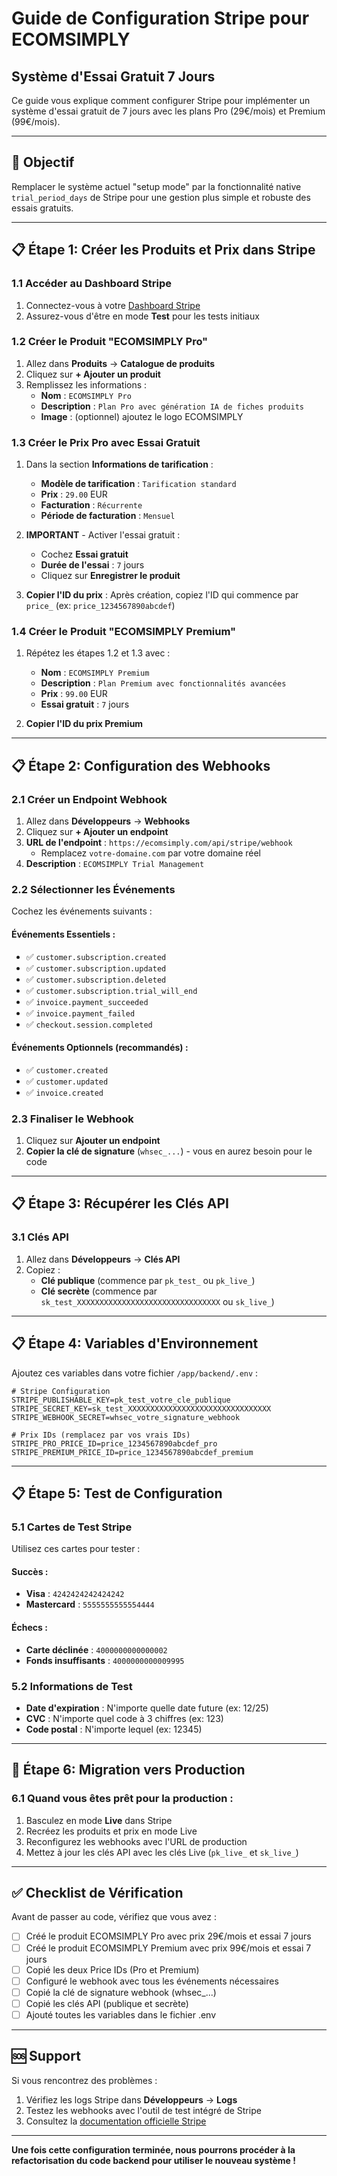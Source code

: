 # Guide de Configuration Stripe pour ECOMSIMPLY
## Système d'Essai Gratuit 7 Jours

Ce guide vous explique comment configurer Stripe pour implémenter un système d'essai gratuit de 7 jours avec les plans Pro (29€/mois) et Premium (99€/mois).

---

## 🎯 Objectif
Remplacer le système actuel "setup mode" par la fonctionnalité native `trial_period_days` de Stripe pour une gestion plus simple et robuste des essais gratuits.

---

## 📋 Étape 1: Créer les Produits et Prix dans Stripe

### 1.1 Accéder au Dashboard Stripe
1. Connectez-vous à votre [Dashboard Stripe](https://dashboard.stripe.com)
2. Assurez-vous d'être en mode **Test** pour les tests initiaux

### 1.2 Créer le Produit "ECOMSIMPLY Pro"
1. Allez dans **Produits** → **Catalogue de produits**
2. Cliquez sur **+ Ajouter un produit**
3. Remplissez les informations :
   - **Nom** : `ECOMSIMPLY Pro`
   - **Description** : `Plan Pro avec génération IA de fiches produits`
   - **Image** : (optionnel) ajoutez le logo ECOMSIMPLY

### 1.3 Créer le Prix Pro avec Essai Gratuit
1. Dans la section **Informations de tarification** :
   - **Modèle de tarification** : `Tarification standard`
   - **Prix** : `29.00` EUR
   - **Facturation** : `Récurrente`
   - **Période de facturation** : `Mensuel`

2. **IMPORTANT** - Activer l'essai gratuit :
   - Cochez **Essai gratuit**
   - **Durée de l'essai** : `7` jours
   - Cliquez sur **Enregistrer le produit**

3. **Copier l'ID du prix** : Après création, copiez l'ID qui commence par `price_` (ex: `price_1234567890abcdef`)

### 1.4 Créer le Produit "ECOMSIMPLY Premium"
1. Répétez les étapes 1.2 et 1.3 avec :
   - **Nom** : `ECOMSIMPLY Premium`
   - **Description** : `Plan Premium avec fonctionnalités avancées`
   - **Prix** : `99.00` EUR
   - **Essai gratuit** : `7` jours

2. **Copier l'ID du prix Premium**

---

## 📋 Étape 2: Configuration des Webhooks

### 2.1 Créer un Endpoint Webhook
1. Allez dans **Développeurs** → **Webhooks**
2. Cliquez sur **+ Ajouter un endpoint**
3. **URL de l'endpoint** : `https://ecomsimply.com/api/stripe/webhook`
   - Remplacez `votre-domaine.com` par votre domaine réel
4. **Description** : `ECOMSIMPLY Trial Management`

### 2.2 Sélectionner les Événements
Cochez les événements suivants :

#### Événements Essentiels :
- ✅ `customer.subscription.created`
- ✅ `customer.subscription.updated` 
- ✅ `customer.subscription.deleted`
- ✅ `customer.subscription.trial_will_end`
- ✅ `invoice.payment_succeeded`
- ✅ `invoice.payment_failed`
- ✅ `checkout.session.completed`

#### Événements Optionnels (recommandés) :
- ✅ `customer.created`
- ✅ `customer.updated`
- ✅ `invoice.created`

### 2.3 Finaliser le Webhook
1. Cliquez sur **Ajouter un endpoint**
2. **Copier la clé de signature** (`whsec_...`) - vous en aurez besoin pour le code

---

## 📋 Étape 3: Récupérer les Clés API

### 3.1 Clés API
1. Allez dans **Développeurs** → **Clés API**
2. Copiez :
   - **Clé publique** (commence par `pk_test_` ou `pk_live_`)
   - **Clé secrète** (commence par `sk_test_XXXXXXXXXXXXXXXXXXXXXXXXXXXXXXXX` ou `sk_live_`)

---

## 📋 Étape 4: Variables d'Environnement

Ajoutez ces variables dans votre fichier `/app/backend/.env` :

```env
# Stripe Configuration
STRIPE_PUBLISHABLE_KEY=pk_test_votre_cle_publique
STRIPE_SECRET_KEY=sk_test_XXXXXXXXXXXXXXXXXXXXXXXXXXXXXXXX
STRIPE_WEBHOOK_SECRET=whsec_votre_signature_webhook

# Prix IDs (remplacez par vos vrais IDs)
STRIPE_PRO_PRICE_ID=price_1234567890abcdef_pro
STRIPE_PREMIUM_PRICE_ID=price_1234567890abcdef_premium
```

---

## 📋 Étape 5: Test de Configuration

### 5.1 Cartes de Test Stripe
Utilisez ces cartes pour tester :

#### Succès :
- **Visa** : `4242424242424242`
- **Mastercard** : `5555555555554444`

#### Échecs :
- **Carte déclinée** : `4000000000000002`
- **Fonds insuffisants** : `4000000000009995`

### 5.2 Informations de Test
- **Date d'expiration** : N'importe quelle date future (ex: 12/25)
- **CVC** : N'importe quel code à 3 chiffres (ex: 123)
- **Code postal** : N'importe lequel (ex: 12345)

---

## 🔄 Étape 6: Migration vers Production

### 6.1 Quand vous êtes prêt pour la production :
1. Basculez en mode **Live** dans Stripe
2. Recréez les produits et prix en mode Live
3. Reconfigurez les webhooks avec l'URL de production
4. Mettez à jour les clés API avec les clés Live (`pk_live_` et `sk_live_`)

---

## ✅ Checklist de Vérification

Avant de passer au code, vérifiez que vous avez :

- [ ] Créé le produit ECOMSIMPLY Pro avec prix 29€/mois et essai 7 jours
- [ ] Créé le produit ECOMSIMPLY Premium avec prix 99€/mois et essai 7 jours  
- [ ] Copié les deux Price IDs (Pro et Premium)
- [ ] Configuré le webhook avec tous les événements nécessaires
- [ ] Copié la clé de signature webhook (whsec_...)
- [ ] Copié les clés API (publique et secrète)
- [ ] Ajouté toutes les variables dans le fichier .env

---

## 🆘 Support

Si vous rencontrez des problèmes :
1. Vérifiez les logs Stripe dans **Développeurs** → **Logs**
2. Testez les webhooks avec l'outil de test intégré de Stripe
3. Consultez la [documentation officielle Stripe](https://stripe.com/docs/billing/subscriptions/trials)

---

**Une fois cette configuration terminée, nous pourrons procéder à la refactorisation du code backend pour utiliser le nouveau système !**